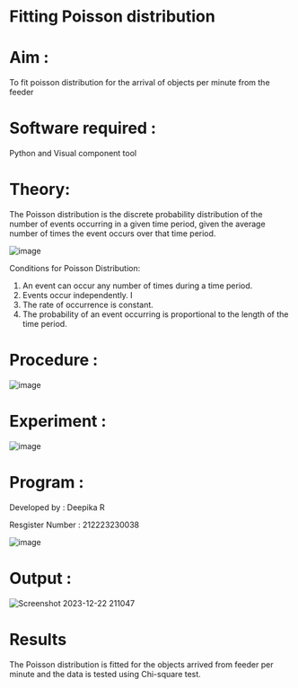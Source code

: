 # Fitting Poisson  distribution
# Aim : 

To fit poisson distribution for the arrival of objects per minute from the feeder

# Software required :  

Python and Visual component tool

# Theory:

The Poisson distribution is the discrete probability distribution of the number of events occurring in a given time period, given the average number of times the event occurs over that time period.

![image](https://user-images.githubusercontent.com/104613195/166248326-fd042076-8b0b-40c4-8b11-1d8e8fcb74db.png)

 Conditions for Poisson Distribution:

1. An event can occur any number of times during a time period.
2. Events occur independently. I
3. The rate of occurrence is constant.
4. The probability of an event occurring is proportional to the length of the time period. 
 
# Procedure :

![image](https://user-images.githubusercontent.com/104613195/166251988-d0c53205-6080-4f7b-ae4c-398178586637.png)

# Experiment :

![image](https://user-images.githubusercontent.com/103921593/230282876-f4a5afbf-cac1-4648-a1b0-c78840638a8e.png)

# Program :
Developed by : Deepika R

Resgister Number : 212223230038


![image](https://github.com/deepika3095/Poisson_distribution/assets/151625159/84c75493-228a-4392-96f3-9bb8c75fd7cb)

 

# Output : 
![Screenshot 2023-12-22 211047](https://github.com/deepika3095/Poisson_distribution/assets/151625159/d4b61f8d-1038-40b9-bdff-2c890a549c6a)
# Results

The Poisson distribution is fitted for the objects arrived from feeder per minute and the data is tested using Chi-square test. 
 
